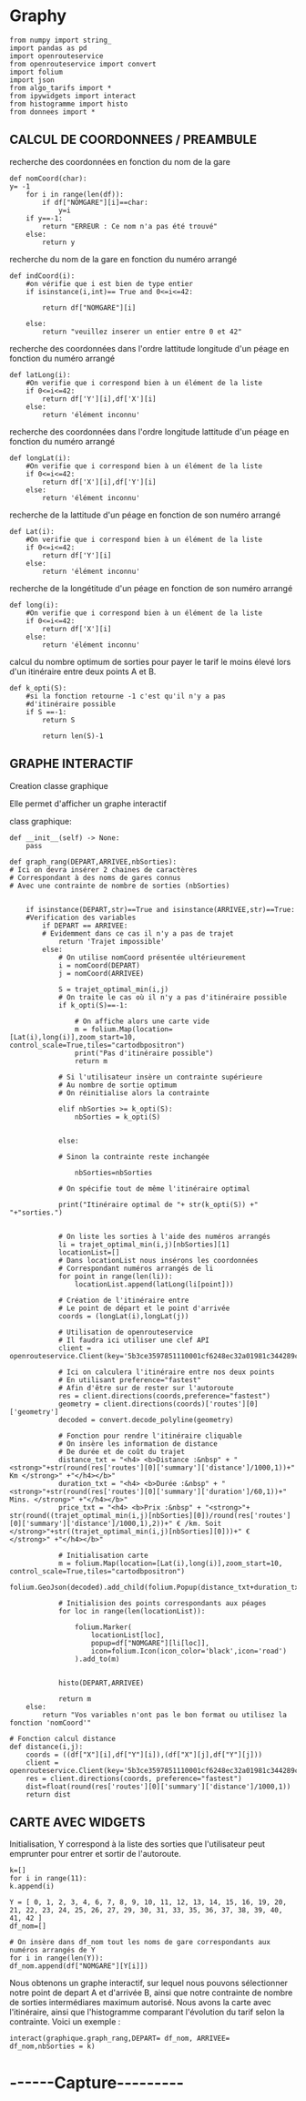 # Graphy


    from numpy import string_
    import pandas as pd
    import openrouteservice
    from openrouteservice import convert
    import folium
    import json
    from algo_tarifs import *
    from ipywidgets import interact
    from histogramme import histo
    from donnees import *


## CALCUL DE COORDONNEES / PREAMBULE

recherche des coordonnées en fonction du nom de la gare

    def nomCoord(char):
    y= -1
        for i in range(len(df)):
            if df["NOMGARE"][i]==char:
                y=i
        if y==-1:
            return "ERREUR : Ce nom n'a pas été trouvé"
        else:
            return y

recherche du nom de la gare en fonction du numéro arrangé

    def indCoord(i):
        #on vérifie que i est bien de type entier
        if isinstance(i,int)== True and 0<=i<=42:

            return df["NOMGARE"][i]
    
        else: 
            return "veuillez inserer un entier entre 0 et 42"

recherche des coordonnées dans l'ordre lattitude longitude d'un péage en fonction du numéro arrangé

    def latLong(i):
        #On verifie que i correspond bien à un élément de la liste
        if 0<=i<=42:
            return df['Y'][i],df['X'][i]
        else:
            return 'élément inconnu'

recherche des coordonnées dans l'ordre longitude lattitude d'un péage en fonction du numéro arrangé

    def longLat(i):
        #On verifie que i correspond bien à un élément de la liste
        if 0<=i<=42:
            return df['X'][i],df['Y'][i]
        else:
            return 'élément inconnu'

recherche de la lattitude d'un péage en fonction de son numéro arrangé

    def Lat(i):
        #On verifie que i correspond bien à un élément de la liste
        if 0<=i<=42:
            return df['Y'][i]
        else:
            return 'élément inconnu'

recherche de la longétitude d'un péage en fonction de son numéro arrangé
    
    def long(i):
        #On verifie que i correspond bien à un élément de la liste
        if 0<=i<=42:
            return df['X'][i]
        else:
            return 'élément inconnu'


calcul du nombre optimum de sorties pour payer le tarif le moins élevé lors d'un itinéraire entre deux points A et B.

    def k_opti(S):
        #si la fonction retourne -1 c'est qu'il n'y a pas 
        #d'itinéraire possible
        if S ==-1:
            return S

            return len(S)-1



## GRAPHE INTERACTIF 

Creation classe graphique

Elle permet d'afficher un graphe interactif 

class graphique:
    
    def __init__(self) -> None:
        pass

    def graph_rang(DEPART,ARRIVEE,nbSorties):
    # Ici on devra insérer 2 chaines de caractères
    # Correspondant à des noms de gares connus
    # Avec une contrainte de nombre de sorties (nbSorties)


        if isinstance(DEPART,str)==True and isinstance(ARRIVEE,str)==True:
        #Verification des variables
            if DEPART == ARRIVEE:
            # Evidemment dans ce cas il n'y a pas de trajet
                return 'Trajet impossible'
            else:
                # On utilise nomCoord présentée ultérieurement
                i = nomCoord(DEPART)
                j = nomCoord(ARRIVEE)

                S = trajet_optimal_min(i,j)
                # On traite le cas où il n'y a pas d'itinéraire possible
                if k_opti(S)==-1:

                    # On affiche alors une carte vide
                    m = folium.Map(location=[Lat(i),long(i)],zoom_start=10, control_scale=True,tiles="cartodbpositron")
                    print("Pas d'itinéraire possible")
                    return m 
                
                # Si l'utilisateur insère un contrainte supérieure
                # Au nombre de sortie optimum 
                # On réinitialise alors la contrainte

                elif nbSorties >= k_opti(S):
                    nbSorties = k_opti(S)

        
                else:
                
                # Sinon la contrainte reste inchangée

                    nbSorties=nbSorties

                # On spécifie tout de même l'itinéraire optimal

                print("Itinéraire optimal de "+ str(k_opti(S)) +" "+"sorties.")


                # On liste les sorties à l'aide des numéros arrangés
                li = trajet_optimal_min(i,j)[nbSorties][1]
                locationList=[]
                # Dans locationList nous insérons les coordonnées 
                # Correspondant numéros arrangés de li
                for point in range(len(li)):
                    locationList.append(latLong(li[point]))
                
                # Création de l'itinéraire entre 
                # Le point de départ et le point d'arrivée
                coords = (longLat(i),longLat(j))

                # Utilisation de openrouteservice
                # Il faudra ici utiliser une clef API
                client = openrouteservice.Client(key='5b3ce3597851110001cf6248ec32a01981c344289c76bd7dbc72c78d')

                # Ici on calculera l'itinéraire entre nos deux points
                # En utilisant preference="fastest" 
                # Afin d'être sur de rester sur l'autoroute 
                res = client.directions(coords,preference="fastest")
                geometry = client.directions(coords)['routes'][0]['geometry']
                decoded = convert.decode_polyline(geometry)

                # Fonction pour rendre l'itinéraire cliquable
                # On insère les information de distance 
                # De durée et de coût du trajet
                distance_txt = "<h4> <b>Distance :&nbsp" + "<strong>"+str(round(res['routes'][0]['summary']['distance']/1000,1))+" Km </strong>" +"</h4></b>"
                duration_txt = "<h4> <b>Durée :&nbsp" + "<strong>"+str(round(res['routes'][0]['summary']['duration']/60,1))+" Mins. </strong>" +"</h4></b>"
                price_txt = "<h4> <b>Prix :&nbsp" + "<strong>"+ str(round((trajet_optimal_min(i,j)[nbSorties][0])/round(res['routes'][0]['summary']['distance']/1000,1),2))+" € /km. Soit </strong>"+str((trajet_optimal_min(i,j)[nbSorties][0]))+" €  </strong>" +"</h4></b>"
                
                # Initialisation carte
                m = folium.Map(location=[Lat(i),long(i)],zoom_start=10, control_scale=True,tiles="cartodbpositron")
                folium.GeoJson(decoded).add_child(folium.Popup(distance_txt+duration_txt+price_txt,max_width=300)).add_to(m)

                # Initialision des points correspondants aux péages
                for loc in range(len(locationList)):

                    folium.Marker(
                        locationList[loc],
                        popup=df["NOMGARE"][li[loc]],
                        icon=folium.Icon(icon_color='black',icon='road')
                    ).add_to(m)


                histo(DEPART,ARRIVEE)

                return m
        else:
            return "Vos variables n'ont pas le bon format ou utilisez la fonction 'nomCoord'"

    # Fonction calcul distance
    def distance(i,j):
        coords = ((df["X"][i],df["Y"][i]),(df["X"][j],df["Y"][j]))
        client = openrouteservice.Client(key='5b3ce3597851110001cf6248ec32a01981c344289c76bd7dbc72c78d')
        res = client.directions(coords, preference="fastest")
        dist=float(round(res['routes'][0]['summary']['distance']/1000,1))
        return dist


## CARTE AVEC WIDGETS 

Initialisation, Y correspond à la liste des sorties que l'utilisateur peut emprunter pour entrer et sortir de l'autoroute.

    k=[]
    for i in range(11):
    k.append(i)

    Y = [ 0, 1, 2, 3, 4, 6, 7, 8, 9, 10, 11, 12, 13, 14, 15, 16, 19, 20, 21, 22, 23, 24, 25, 26, 27, 29, 30, 31, 33, 35, 36, 37, 38, 39, 40, 41, 42 ]
    df_nom=[]

    # On insère dans df_nom tout les noms de gare correspondants aux numéros arrangés de Y
    for i in range(len(Y)):
    df_nom.append(df["NOMGARE"][Y[i]])



Nous obtenons un graphe interactif, sur lequel nous pouvons sélectionner notre point de depart A et d'arrivée B, ainsi que notre contrainte de nombre de sorties intermédiares maximum autorisé. Nous avons la carte avec l'itinéraire, ainsi que l'histogramme comparant l'évolution du tarif selon la contrainte. Voici un exemple :

    interact(graphique.graph_rang,DEPART= df_nom, ARRIVEE= df_nom,nbSorties = k)
    
# ------Capture---------

